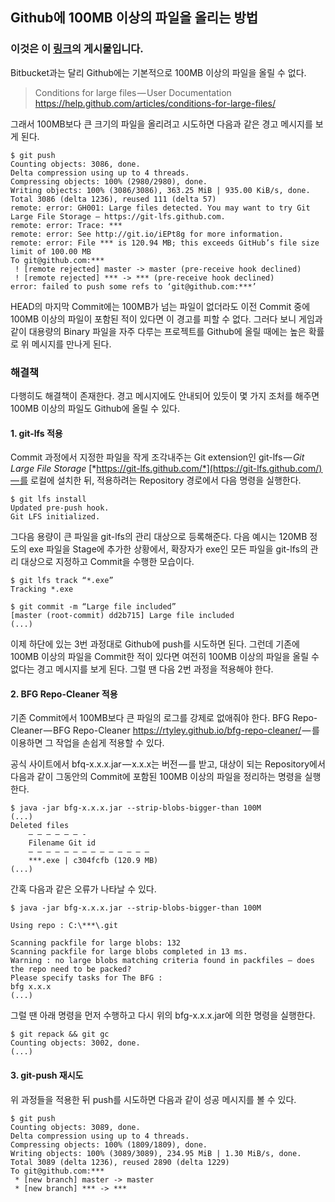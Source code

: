 ## Github에 100MB 이상의 파일을 올리는 방법

### 이것은 이 [링크](https://medium.com/@stargt/github%EC%97%90-100mb-%EC%9D%B4%EC%83%81%EC%9D%98-%ED%8C%8C%EC%9D%BC%EC%9D%84-%EC%98%AC%EB%A6%AC%EB%8A%94-%EB%B0%A9%EB%B2%95-9d9e6e3b94ef)의 게시물입니다. 

Bitbucket과는 달리 Github에는 기본적으로 100MB 이상의 파일을 올릴 수 없다.

> Conditions for large files — User Documentation
> <https://help.github.com/articles/conditions-for-large-files/>

그래서 100MB보다 큰 크기의 파일을 올리려고 시도하면 다음과 같은 경고 메시지를 보게 된다.

```
$ git push
Counting objects: 3086, done.
Delta compression using up to 4 threads.
Compressing objects: 100% (2980/2980), done.
Writing objects: 100% (3086/3086), 363.25 MiB | 935.00 KiB/s, done.
Total 3086 (delta 1236), reused 111 (delta 57)
remote: error: GH001: Large files detected. You may want to try Git Large File Storage — https://git-lfs.github.com.
remote: error: Trace: ***
remote: error: See http://git.io/iEPt8g for more information.
remote: error: File *** is 120.94 MB; this exceeds GitHub’s file size limit of 100.00 MB
To git@github.com:***
 ! [remote rejected] master -> master (pre-receive hook declined)
 ! [remote rejected] *** -> *** (pre-receive hook declined)
error: failed to push some refs to ‘git@github.com:***’
```

HEAD의 마지막 Commit에는 100MB가 넘는 파일이 없더라도 이전 Commit 중에 100MB 이상의 파일이 포함된 적이 있다면 이 경고를 피할 수 없다. 그러다 보니 게임과 같이 대용량의 Binary 파일을 자주 다루는 프로젝트를 Github에 올릴 때에는 높은 확률로 위 메시지를 만나게 된다.

### 해결책

다행히도 해결책이 존재한다. 경고 메시지에도 안내되어 있듯이 몇 가지 조처를 해주면 100MB 이상의 파일도 Github에 올릴 수 있다.

#### 1. git-lfs 적용

Commit 과정에서 지정한 파일을 작게 조각내주는 Git extension인 git-lfs — *Git Large File Storage* [*https://git-lfs.github.com/*](https://git-lfs.github.com/) — 를 로컬에 설치한 뒤, 적용하려는 Repository 경로에서 다음 명령을 실행한다.

```
$ git lfs install
Updated pre-push hook.
Git LFS initialized.
```

그다음 용량이 큰 파일을 git-lfs의 관리 대상으로 등록해준다. 다음 예시는 120MB 정도의 exe 파일을 Stage에 추가한 상황에서, 확장자가 exe인 모든 파일을 git-lfs의 관리 대상으로 지정하고 Commit을 수행한 모습이다.

```
$ git lfs track “*.exe”
Tracking *.exe
```

```
$ git commit -m “Large file included”
[master (root-commit) dd2b715] Large file included
(...)
```

이제 하단에 있는 3번 과정대로 Github에 push를 시도하면 된다. 그런데 기존에 100MB 이상의 파일을 Commit한 적이 있다면 여전히 100MB 이상의 파일을 올릴 수 없다는 경고 메시지를 보게 된다. 그럴 땐 다음 2번 과정을 적용해야 한다.

#### 2. BFG Repo-Cleaner 적용

기존 Commit에서 100MB보다 큰 파일의 로그를 강제로 없애줘야 한다. BFG Repo-Cleaner — BFG Repo-Cleaner <https://rtyley.github.io/bfg-repo-cleaner/> — 를 이용하면 그 작업을 손쉽게 적용할 수 있다.

공식 사이트에서 bfq-x.x.x.jar — x.x.x는 버전 — 를 받고, 대상이 되는 Repository에서 다음과 같이 그동안의 Commit에 포함된 100MB 이상의 파일을 정리하는 명령을 실행한다.

```
$ java -jar bfg-x.x.x.jar --strip-blobs-bigger-than 100M
(...)
Deleted files
    — — — — — — -
    Filename Git id
    — — — — — — — — — — — — — — 
    ***.exe | c304fcfb (120.9 MB)
(...)
```

간혹 다음과 같은 오류가 나타날 수 있다.

```
$ java -jar bfg-x.x.x.jar --strip-blobs-bigger-than 100M
```

```
Using repo : C:\***\.git
```

```
Scanning packfile for large blobs: 132
Scanning packfile for large blobs completed in 13 ms.
Warning : no large blobs matching criteria found in packfiles — does the repo need to be packed?
Please specify tasks for The BFG :
bfg x.x.x
(...)
```

그럴 땐 아래 명령을 먼저 수행하고 다시 위의 bfg-x.x.x.jar에 의한 명령을 실행한다.

```
$ git repack && git gc
Counting objects: 3002, done.
(...)
```

#### 3. git-push 재시도

위 과정들을 적용한 뒤 push를 시도하면 다음과 같이 성공 메시지를 볼 수 있다.

```
$ git push
Counting objects: 3089, done.
Delta compression using up to 4 threads.
Compressing objects: 100% (1809/1809), done.
Writing objects: 100% (3089/3089), 234.95 MiB | 1.30 MiB/s, done.
Total 3089 (delta 1236), reused 2890 (delta 1229)
To git@github.com:***
 * [new branch] master -> master
 * [new branch] *** -> ***
```

 